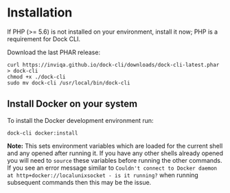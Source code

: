 # Installation

If PHP (>= 5.6) is not installed on your environment, install it now; PHP is a requirement for Dock CLI.

Download the last PHAR release:
```
curl https://inviqa.github.io/dock-cli/downloads/dock-cli-latest.phar > dock-cli
chmod +x ./dock-cli
sudo mv dock-cli /usr/local/bin/dock-cli
```

## Install Docker on your system

To install the Docker development environment run:

```
dock-cli docker:install
```

**Note:** This sets environment variables which are loaded for the current shell and any opened after running it.
If you have any other shells already opened you will need to `source` these variables before running the other commands.
If you see an error message similar to `Couldn't connect to Docker daemon at http+docker://localunixsocket - is it running?`
when running subsequent commands then this may be the issue.
